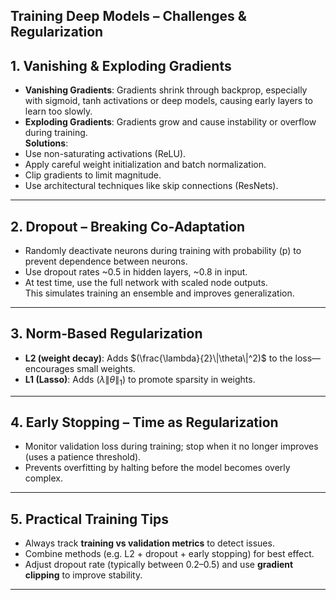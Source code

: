 ## Training Deep Models – Challenges & Regularization

## 1. Vanishing & Exploding Gradients  
- **Vanishing Gradients**: Gradients shrink through backprop, especially with sigmoid, tanh activations or deep models, causing early layers to learn too slowly.  
- **Exploding Gradients**: Gradients grow and cause instability or overflow during training.  
**Solutions**:
- Use non-saturating activations (ReLU).
- Apply careful weight initialization and batch normalization.
- Clip gradients to limit magnitude.
- Use architectural techniques like skip connections (ResNets).

---

## 2. Dropout – Breaking Co‑Adaptation  
- Randomly deactivate neurons during training with probability \(p\) to prevent dependence between neurons.  
- Use dropout rates ~0.5 in hidden layers, ~0.8 in input.  
- At test time, use the full network with scaled node outputs.  
This simulates training an ensemble and improves generalization.

---

## 3. Norm‑Based Regularization  
- **L2 (weight decay)**: Adds $(\frac{\lambda}{2}\|\theta\|^2)$ to the loss—encourages small weights.  
- **L1 (Lasso)**: Adds $(\lambda\|\theta\|_1)$ to promote sparsity in weights.

---

## 4. Early Stopping – Time as Regularization  
- Monitor validation loss during training; stop when it no longer improves (uses a patience threshold).  
- Prevents overfitting by halting before the model becomes overly complex.

---

## 5. Practical Training Tips  
- Always track **training vs validation metrics** to detect issues.  
- Combine methods (e.g. L2 + dropout + early stopping) for best effect.  
- Adjust dropout rate (typically between 0.2–0.5) and use **gradient clipping** to improve stability.

---